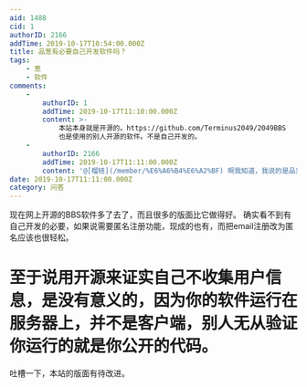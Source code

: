 ```yaml
---
aid: 1488
cid: 1
authorID: 2166
addTime: 2019-10-17T10:54:00.000Z
title: 品葱有必要自己开发软件吗？
tags:
    - 葱
    - 软件
comments:
    -
        authorID: 1
        addTime: 2019-10-17T11:10:00.000Z
        content: >-
            本站本身就是开源的。https://github.com/Terminus2049/2049BBS
            也是使用的别人开源的软件。不是自己开发的。
    -
        authorID: 2166
        addTime: 2019-10-17T11:11:00.000Z
        content: '@[榴梿](/member/%E6%A6%B4%E6%A2%BF) 啊我知道，我说的是品葱。'
date: 2019-10-17T11:11:00.000Z
category: 问答
---
```


现在网上开源的BBS软件多了去了，而且很多的版面比它做得好。 确实看不到有自己开发的必要，如果说需要匿名注册功能，现成的也有，而把email注册改为匿名应该也很轻松。

[](#%E8%87%B3%E4%BA%8E%E8%AF%B4%E7%94%A8%E5%BC%80%E6%BA%90%E6%9D%A5%E8%AF%81%E5%AE%9E%E8%87%AA%E5%B7%B1%E4%B8%8D%E6%94%B6%E9%9B%86%E7%94%A8%E6%88%B7%E4%BF%A1%E6%81%AF-%E6%98%AF%E6%B2%A1%E6%9C%89%E6%84%8F%E4%B9%89%E7%9A%84-%E5%9B%A0%E4%B8%BA%E4%BD%A0%E7%9A%84%E8%BD%AF%E4%BB%B6%E8%BF%90%E8%A1%8C%E5%9C%A8%E6%9C%8D%E5%8A%A1%E5%99%A8%E4%B8%8A-%E5%B9%B6%E4%B8%8D%E6%98%AF%E5%AE%A2%E6%88%B7%E7%AB%AF-%E5%88%AB%E4%BA%BA%E6%97%A0%E4%BB%8E%E9%AA%8C%E8%AF%81%E4%BD%A0%E8%BF%90%E8%A1%8C%E7%9A%84%E5%B0%B1%E6%98%AF%E4%BD%A0%E5%85%AC%E5%BC%80%E7%9A%84%E4%BB%A3%E7%A0%81)至于说用开源来证实自己不收集用户信息，是没有意义的，因为你的软件运行在服务器上，并不是客户端，别人无从验证你运行的就是你公开的代码。
================================================================================================================================================================================================================================================================================================================================================================================================================================================================================================================================================================================================================================================

吐槽一下，本站的版面有待改进。
